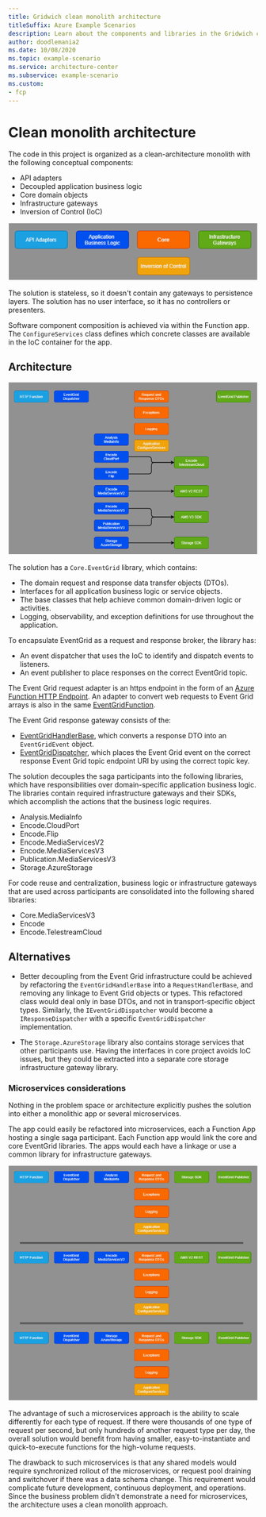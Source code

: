 ```yaml
---
title: Gridwich clean monolith architecture
titleSuffix: Azure Example Scenarios
description: Learn about the components and libraries in the Gridwich clean monolith architecture.
author: doodlemania2
ms.date: 10/08/2020
ms.topic: example-scenario
ms.service: architecture-center
ms.subservice: example-scenario
ms.custom:
- fcp
---
```


# Clean monolith architecture

The code in this project is organized as a clean-architecture monolith with the following conceptual components:

- API adapters
- Decoupled application business logic
- Core domain objects
- Infrastructure gateways
- Inversion of Control (IoC)

![components_clean diagram](media/clean-monolith-components.png)

The solution is stateless, so it doesn't contain any gateways to persistence layers. The solution has no user interface, so it has no controllers or presenters.

Software component composition is achieved via within the Function app. The `ConfigureServices` class defines which concrete classes are available in the IoC container for the app.

## Architecture

![components_solution diagram](media/solution-components.png)

The solution has a `Core.EventGrid` library, which contains:

- The domain request and response data transfer objects (DTOs).
- Interfaces for all application business logic or service objects.
- The base classes that help achieve common domain-driven logic or activities.
- Logging, observability, and exception definitions for use throughout the application.

To encapsulate EventGrid as a request and response broker, the library has:

- An event dispatcher that uses the IoC to identify and dispatch events to listeners.
- An event publisher to place responses on the correct EventGrid topic.

The Event Grid request adapter is an https endpoint in the form of an [Azure Function HTTP Endpoint](/azure/azure-functions/functions-bindings-http-webhook). An adapter to convert web requests to Event Grid arrays is also in the same [EventGridFunction](../src/GridWich.Host.FunctionApp/src/Functions/EventGridFunction.cs).

The Event Grid response gateway consists of the:
- [EventGridHandlerBase](../src/GridWich.Core/src/Bases/EventGridHandlerBase.cs), which converts a response DTO into an `EventGridEvent` object.
- [EventGridDispatcher](../src/GridWich.Core.EventGrid/src/EventGridDispatcher.cs), which places the Event Grid event on the correct response Event Grid topic endpoint URI by using the correct topic key.

The solution decouples the saga participants into the following libraries, which have responsibilities over domain-specific application business logic. The libraries contain required infrastructure gateways and their SDKs, which accomplish the actions that the business logic requires.

- Analysis.MediaInfo
- Encode.CloudPort
- Encode.Flip
- Encode.MediaServicesV2
- Encode.MediaServicesV3
- Publication.MediaServicesV3
- Storage.AzureStorage

For code reuse and centralization, business logic or infrastructure gateways that are used across participants are consolidated into the following shared libraries:

- Core.MediaServicesV3
- Encode
- Encode.TelestreamCloud

## Alternatives

- Better decoupling from the Event Grid infrastructure could be achieved by refactoring the `EventGridHandlerBase` into a `RequestHandlerBase`, and removing any linkage to Event Grid objects or types.  This refactored class would deal only in base DTOs, and not in transport-specific object types. Similarly, the `IEventGridDispatcher` would become a `IResponseDispatcher` with a specific `EventGridDispatcher` implementation.

- The `Storage.AzureStorage` library also contains storage services that other participants use. Having the interfaces in core project avoids IoC issues, but they could be extracted into a separate core storage infrastructure gateway library.

### Microservices considerations

Nothing in the problem space or architecture explicitly pushes the solution into either a monolithic app or several microservices.

The app could easily be refactored into microservices, each a Function App hosting a single saga participant. Each Function app would link the core and core EventGrid libraries.  The apps would each have a linkage or use a common library for infrastructure gateways.

![components_microservices diagram](media/microservices-components.png)

The advantage of such a microservices approach is the ability to scale differently for each type of request. If there were thousands of one type of request per second, but only hundreds of another request type per day, the overall solution would benefit from having smaller, easy-to-instantiate and quick-to-execute functions for the high-volume requests.

The drawback to such microservices is that any shared models would require synchronized rollout of the microservices, or request pool draining and switchover if there was a data schema change. This requirement would complicate future development, continuous deployment, and operations. Since the business problem didn't demonstrate a need for microservices, the architecture uses a clean monolith approach.


